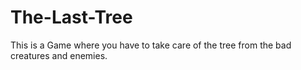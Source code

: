 # The-Last-Tree
This is a Game where you have to take care of the tree from the bad creatures and enemies.
